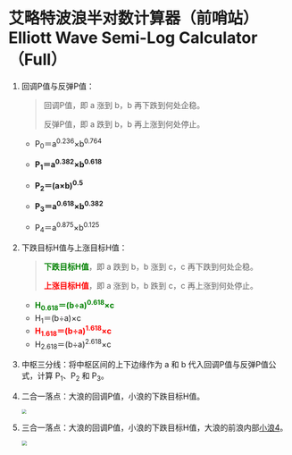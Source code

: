 # 艾略特波浪半对数计算器（前哨站）<br>Elliott Wave Semi-Log Calculator（Full）

1. 回调P值与反弹P值：

   > 回调P值，即 a 涨到 b，b 再下跌到何处企稳。
   >
   > 反弹P值，即 a 跌到 b，b 再上涨到何处停止。

   - P<sub>0</sub>＝a<sup>0.236</sup>×b<sup>0.764</sup>

   - **P<sub>1</sub>＝a<sup>0.382</sup>×b<sup>0.618</sup>**

   - **P<sub>2</sub>＝(a×b)<sup>0.5</sup>**

   - **P<sub>3</sub>＝a<sup>0.618</sup>×b<sup>0.382</sup>**

   - P<sub>4</sub>＝a<sup>0.875</sup>×b<sup>0.125</sup>

2. 下跌目标H值与上涨目标H值：

   > <b style="color:green;">下跌目标H值</b>，即 a 跌到 b，b 涨到 c，c 再下跌到何处企稳。
   >
   > <b style="color:red;">上涨目标H值</b>，即 a 涨到 b，b 跌到 c，c 再上涨到何处停止。

   - <b style="color:green;">H<sub>0.618</sub>＝(b÷a)<sup>0.618</sup>×c</b>
   - H<sub>1</sub>＝(b÷a)×c
   - <b style="color:red;">H<sub>1.618</sub>＝(b÷a)<sup>1.618</sup>×c</b>
   - H<sub>2.618</sub>＝(b÷a)<sup>2.618</sup>×c

3. 中枢三分线：将中枢区间的上下边缘作为 a 和 b 代入回调P值与反弹P值公式，计算 P<sub>1</sub>、P<sub>2</sub> 和 P<sub>3</sub>。

4. 二合一落点：大浪的回调P值，小浪的下跌目标H值。

   <img src="https://liyi.chengyishu.net/posts/44941/二合一落点.jpg" style="zoom:50%;" /> 

5. 三合一落点：大浪的回调P值，小浪的下跌目标H值，大浪的前浪内部<u>小浪4</u>。

   <img src="https://liyi.chengyishu.net/posts/44941/三合一落点.jpg" style="zoom:55%;" /> 
